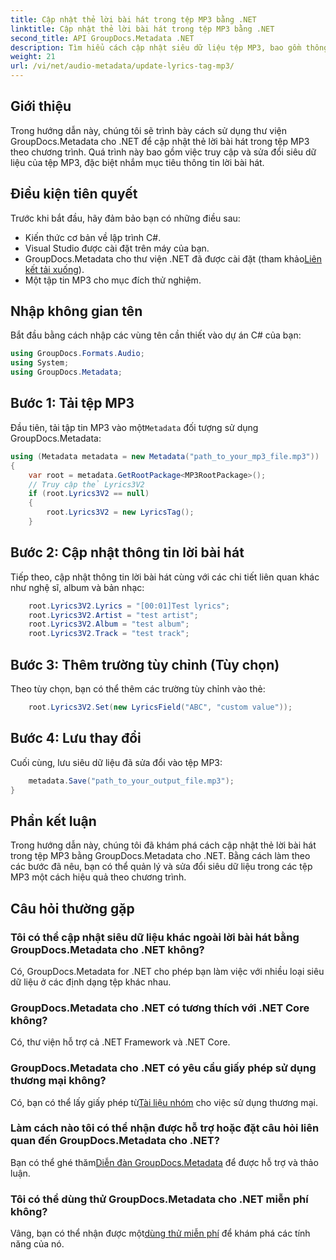 ```yaml
---
title: Cập nhật thẻ lời bài hát trong tệp MP3 bằng .NET
linktitle: Cập nhật thẻ lời bài hát trong tệp MP3 bằng .NET
second_title: API GroupDocs.Metadata .NET
description: Tìm hiểu cách cập nhật siêu dữ liệu tệp MP3, bao gồm thông tin chi tiết về lời bài hát, nghệ sĩ và album theo chương trình bằng GroupDocs.Metadata cho .NET.
weight: 21
url: /vi/net/audio-metadata/update-lyrics-tag-mp3/
---
```

## Giới thiệu
Trong hướng dẫn này, chúng tôi sẽ trình bày cách sử dụng thư viện GroupDocs.Metadata cho .NET để cập nhật thẻ lời bài hát trong tệp MP3 theo chương trình. Quá trình này bao gồm việc truy cập và sửa đổi siêu dữ liệu của tệp MP3, đặc biệt nhắm mục tiêu thông tin lời bài hát.
## Điều kiện tiên quyết
Trước khi bắt đầu, hãy đảm bảo bạn có những điều sau:
- Kiến thức cơ bản về lập trình C#.
- Visual Studio được cài đặt trên máy của bạn.
-  GroupDocs.Metadata cho thư viện .NET đã được cài đặt (tham khảo[Liên kết tải xuống](https://releases.groupdocs.com/metadata/net/)).
- Một tập tin MP3 cho mục đích thử nghiệm.

## Nhập không gian tên
Bắt đầu bằng cách nhập các vùng tên cần thiết vào dự án C# của bạn:
```csharp
using GroupDocs.Formats.Audio;
using System;
using GroupDocs.Metadata;
```
## Bước 1: Tải tệp MP3
 Đầu tiên, tải tập tin MP3 vào một`Metadata` đối tượng sử dụng GroupDocs.Metadata:
```csharp
using (Metadata metadata = new Metadata("path_to_your_mp3_file.mp3"))
{
    var root = metadata.GetRootPackage<MP3RootPackage>();
    // Truy cập thẻ Lyrics3V2
    if (root.Lyrics3V2 == null)
    {
        root.Lyrics3V2 = new LyricsTag();
    }
```
## Bước 2: Cập nhật thông tin lời bài hát
Tiếp theo, cập nhật thông tin lời bài hát cùng với các chi tiết liên quan khác như nghệ sĩ, album và bản nhạc:
```csharp
    root.Lyrics3V2.Lyrics = "[00:01]Test lyrics";
    root.Lyrics3V2.Artist = "test artist";
    root.Lyrics3V2.Album = "test album";
    root.Lyrics3V2.Track = "test track";
```
## Bước 3: Thêm trường tùy chỉnh (Tùy chọn)
Theo tùy chọn, bạn có thể thêm các trường tùy chỉnh vào thẻ:
```csharp
    root.Lyrics3V2.Set(new LyricsField("ABC", "custom value"));
```
## Bước 4: Lưu thay đổi
Cuối cùng, lưu siêu dữ liệu đã sửa đổi vào tệp MP3:
```csharp
    metadata.Save("path_to_your_output_file.mp3");
}
```

## Phần kết luận
Trong hướng dẫn này, chúng tôi đã khám phá cách cập nhật thẻ lời bài hát trong tệp MP3 bằng GroupDocs.Metadata cho .NET. Bằng cách làm theo các bước đã nêu, bạn có thể quản lý và sửa đổi siêu dữ liệu trong các tệp MP3 một cách hiệu quả theo chương trình.

## Câu hỏi thường gặp
### Tôi có thể cập nhật siêu dữ liệu khác ngoài lời bài hát bằng GroupDocs.Metadata cho .NET không?
Có, GroupDocs.Metadata for .NET cho phép bạn làm việc với nhiều loại siêu dữ liệu ở các định dạng tệp khác nhau.
### GroupDocs.Metadata cho .NET có tương thích với .NET Core không?
Có, thư viện hỗ trợ cả .NET Framework và .NET Core.
### GroupDocs.Metadata cho .NET có yêu cầu giấy phép sử dụng thương mại không?
 Có, bạn có thể lấy giấy phép từ[Tài liệu nhóm](https://purchase.groupdocs.com/buy) cho việc sử dụng thương mại.
### Làm cách nào tôi có thể nhận được hỗ trợ hoặc đặt câu hỏi liên quan đến GroupDocs.Metadata cho .NET?
 Bạn có thể ghé thăm[Diễn đàn GroupDocs.Metadata](https://forum.groupdocs.com/c/metadata/14) để được hỗ trợ và thảo luận.
### Tôi có thể dùng thử GroupDocs.Metadata cho .NET miễn phí không?
 Vâng, bạn có thể nhận được một[dùng thử miễn phí](https://releases.groupdocs.com/) để khám phá các tính năng của nó.